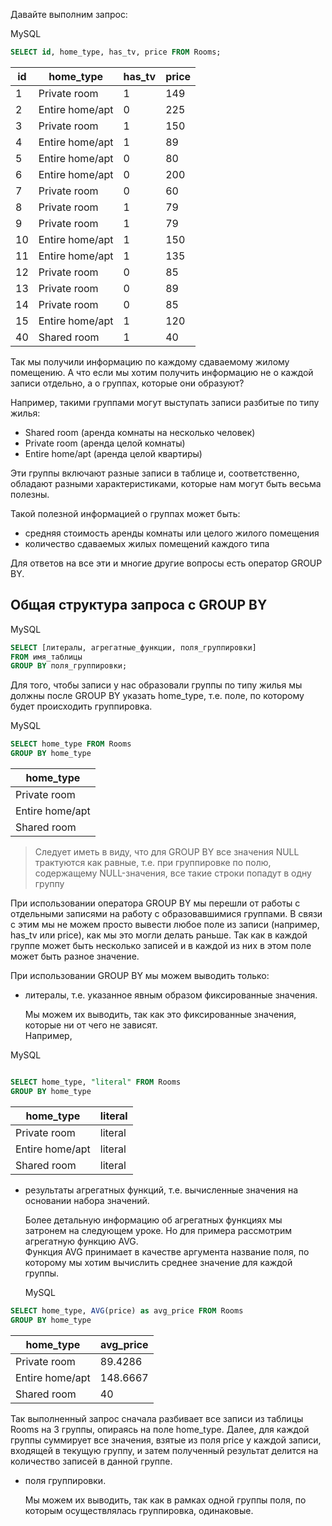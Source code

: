 
Давайте выполним запрос:

MySQL

```sql
SELECT id, home_type, has_tv, price FROM Rooms;
```

|id|home_type|has_tv|price|
|---|---|---|---|
|1|Private room|1|149|
|2|Entire home/apt|0|225|
|3|Private room|1|150|
|4|Entire home/apt|1|89|
|5|Entire home/apt|0|80|
|6|Entire home/apt|0|200|
|7|Private room|0|60|
|8|Private room|1|79|
|9|Private room|1|79|
|10|Entire home/apt|1|150|
|11|Entire home/apt|1|135|
|12|Private room|0|85|
|13|Private room|0|89|
|14|Private room|0|85|
|15|Entire home/apt|1|120|
|40|Shared room|1|40|

Так мы получили информацию по каждому сдаваемому жилому помещению. А что если мы хотим получить информацию не о каждой записи отдельно, а о группах, которые они образуют?

Например, такими группами могут выступать записи разбитые по типу жилья:

- Shared room (аренда комнаты на несколько человек)
- Private room (аренда целой комнаты)
- Entire home/apt (аренда целой квартиры)

Эти группы включают разные записи в таблице и, соответственно, обладают разными характеристиками, которые нам могут быть весьма полезны.

Такой полезной информацией о группах может быть:

- средняя стоимость аренды комнаты или целого жилого помещения
- количество сдаваемых жилых помещений каждого типа

Для ответов на все эти и многие другие вопросы есть оператор GROUP BY.

## Общая структура запроса с GROUP BY

MySQL

```sql
SELECT [литералы, агрегатные_функции, поля_группировки]
FROM имя_таблицы
GROUP BY поля_группировки;
```

Для того, чтобы записи у нас образовали группы по типу жилья мы должны после GROUP BY указать home_type, т.е. поле, по которому будет происходить группировка.

MySQL

```sql
SELECT home_type FROM Rooms
GROUP BY home_type
```

|home_type|
|---|
|Private room|
|Entire home/apt|
|Shared room|

> Следует иметь в виду, что для GROUP BY все значения NULL трактуются как равные, т.е. при группировке по полю, содержащему NULL-значения, все такие строки попадут в одну группу

При использовании оператора GROUP BY мы перешли от работы с отдельными записями на работу с образовавшимися группами. В связи с этим мы не можем просто вывести любое поле из записи (например, has_tv или price), как мы это могли делать раньше. Так как в каждой группе может быть несколько записей и в каждой из них в этом поле может быть разное значение.

При использовании GROUP BY мы можем выводить только:

- литералы, т.е. указанное явным образом фиксированные значения.
    
    Мы можем их выводить, так как это фиксированные значения, которые ни от чего не зависят.  
    Например,

MySQL

```sql

SELECT home_type, "literal" FROM Rooms
GROUP BY home_type

```

|home_type|literal|
|---|---|
|Private room|literal|
|Entire home/apt|literal|
|Shared room|literal|

- результаты агрегатных функций, т.е. вычисленные значения на основании набора значений.
    
    Более детальную информацию об агрегатных функциях мы затронем на следующем уроке. Но для примера рассмотрим агрегатную функцию AVG.  
    Функция AVG принимает в качестве аргумента название поля, по которому мы хотим вычислить среднее значение для каждой группы.
    
    MySQL


```sql
SELECT home_type, AVG(price) as avg_price FROM Rooms
GROUP BY home_type
```

|home_type|avg_price|
|---|---|
|Private room|89.4286|
|Entire home/apt|148.6667|
|Shared room|40|

Так выполненный запрос сначала разбивает все записи из таблицы Rooms на 3 группы, опираясь на поле home_type. Далее, для каждой группы суммирует все значения, взятые из поля price у каждой записи, входящей в текущую группу, и затем полученный результат делится на количество записей в данной группе.
    
- поля группировки.
    
    Мы можем их выводить, так как в рамках одной группы поля, по которым осуществлялась группировка, одинаковые.
    
